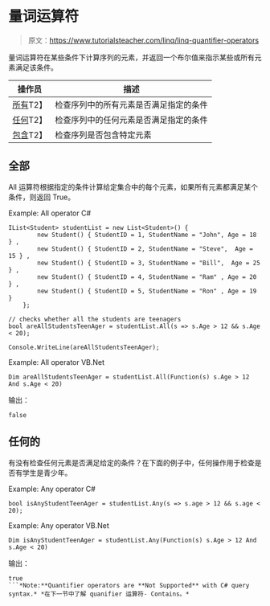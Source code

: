 # 量词运算符

> 原文：<https://www.tutorialsteacher.com/linq/linq-quantifier-operators>

量词运算符在某些条件下计算序列的元素，并返回一个布尔值来指示某些或所有元素满足该条件。

| 操作员 | 描述 |
| --- | --- |
| [所有](#all)T2】 | 检查序列中的所有元素是否满足指定的条件 |
| [任何](#any)T2】 | 检查序列中的任何元素是否满足指定的条件 |
| [包含](/linq/linq-quantifier-operator-contains)T2】 | 检查序列是否包含特定元素 |

## 全部

All 运算符根据指定的条件计算给定集合中的每个元素，如果所有元素都满足某个条件，则返回 True。

Example: All operator C#

```
IList<Student> studentList = new List<Student>() { 
        new Student() { StudentID = 1, StudentName = "John", Age = 18 } ,
        new Student() { StudentID = 2, StudentName = "Steve",  Age = 15 } ,
        new Student() { StudentID = 3, StudentName = "Bill",  Age = 25 } ,
        new Student() { StudentID = 4, StudentName = "Ram" , Age = 20 } ,
        new Student() { StudentID = 5, StudentName = "Ron" , Age = 19 } 
    };

// checks whether all the students are teenagers    
bool areAllStudentsTeenAger = studentList.All(s => s.Age > 12 && s.Age < 20);

Console.WriteLine(areAllStudentsTeenAger);
```

Example: All operator VB.Net

```
Dim areAllStudentsTeenAger = studentList.All(Function(s) s.Age > 12 And s.Age < 20)
```

输出：

```
false
```

## 任何的

有没有检查任何元素是否满足给定的条件？在下面的例子中，任何操作用于检查是否有学生是青少年。

Example: Any operator C#

```
bool isAnyStudentTeenAger = studentList.Any(s => s.age > 12 && s.age < 20);
```

Example: Any operator VB.Net

```
Dim isAnyStudentTeenAger = studentList.Any(Function(s) s.Age > 12 And s.Age < 20)
```

输出：

```
true
```*Note:**Quantifier operators are **Not Supported** with C# query syntax.* *在下一节中了解 quanifier 运算符- Contains。*